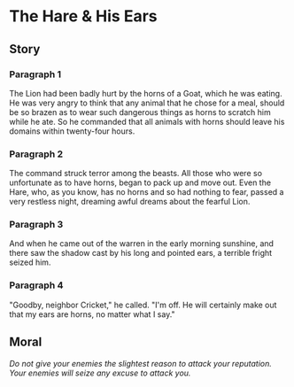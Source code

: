 
# The Hare & His Ears

## Story


### Paragraph 1

The Lion had been badly hurt by the horns of a Goat, which he was eating. He was very angry to think that any animal that he chose for a meal, should be so brazen as to wear such dangerous things as horns to scratch him while he ate. So he commanded that all animals with horns should leave his domains within twenty-four hours.



### Paragraph 2

The command struck terror among the beasts. All those who were so unfortunate as to have horns, began to pack up and move out. Even the Hare, who, as you know, has no horns and so had nothing to fear, passed a very restless night, dreaming awful dreams about the fearful Lion.



### Paragraph 3

And when he came out of the warren in the early morning sunshine, and there saw the shadow cast by his long and pointed ears, a terrible fright seized him.



### Paragraph 4

"Goodby, neighbor Cricket," he called. "I'm off. He will certainly make out that my ears are horns, no matter what I say."



## Moral

_Do not give your enemies the slightest reason to attack your reputation. Your enemies will seize any excuse to attack you._

